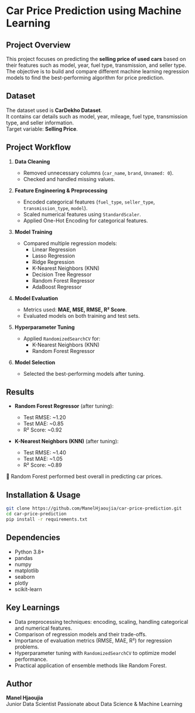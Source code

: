 # Car Price Prediction using Machine Learning

## Project Overview
This project focuses on predicting the **selling price of used cars** based on their features such as model, year, fuel type, transmission, and seller type.  
The objective is to build and compare different machine learning regression models to find the best-performing algorithm for price prediction.

## Dataset
The dataset used is **CarDekho Dataset**.  
It contains car details such as model, year, mileage, fuel type, transmission type, and seller information.  
Target variable: **Selling Price**.

## Project Workflow
1. **Data Cleaning**
   - Removed unnecessary columns (`car_name`, `brand`, `Unnamed: 0`).  
   - Checked and handled missing values.

2. **Feature Engineering & Preprocessing**
   - Encoded categorical features (`fuel_type`, `seller_type`, `transmission_type`, `model`).  
   - Scaled numerical features using `StandardScaler`.  
   - Applied One-Hot Encoding for categorical features.  

3. **Model Training**
   - Compared multiple regression models:  
     - Linear Regression  
     - Lasso Regression  
     - Ridge Regression  
     - K-Nearest Neighbors (KNN)  
     - Decision Tree Regressor  
     - Random Forest Regressor
     - AdaBoost Regressor

4. **Model Evaluation**
   - Metrics used: **MAE, MSE, RMSE, R² Score**.  
   - Evaluated models on both training and test sets.  

5. **Hyperparameter Tuning**
   - Applied `RandomizedSearchCV` for:  
     - K-Nearest Neighbors (KNN)  
     - Random Forest Regressor  

6. **Model Selection**
   - Selected the best-performing models after tuning.

## Results
- **Random Forest Regressor** (after tuning):  
  - Test RMSE: ~1.20  
  - Test MAE: ~0.85  
  - R² Score: ~0.92  

- **K-Nearest Neighbors (KNN)** (after tuning):  
  - Test RMSE: ~1.40  
  - Test MAE: ~1.05  
  - R² Score: ~0.89  

📌 Random Forest performed best overall in predicting car prices.  

## Installation & Usage
```bash
git clone https://github.com/ManelHjaoujia/car-price-prediction.git
cd car-price-prediction
pip install -r requirements.txt
```
## Dependencies
- Python 3.8+
- pandas  
- numpy  
- matplotlib  
- seaborn  
- plotly  
- scikit-learn  

## Key Learnings
- Data preprocessing techniques: encoding, scaling, handling categorical and numerical features.  
- Comparison of regression models and their trade-offs.  
- Importance of evaluation metrics (RMSE, MAE, R²) for regression problems.  
- Hyperparameter tuning with `RandomizedSearchCV` to optimize model performance.  
- Practical application of ensemble methods like Random Forest.  

## Author
**Manel Hjaoujia**  
Junior Data Scientist 
Passionate about Data Science & Machine Learning  

